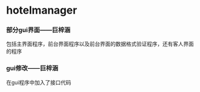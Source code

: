 # hotelmanager
### 部分gui界面——巨梓涵
包括主界面程序，前台界面程序以及前台界面的数据格式验证程序，还有客人界面的程序
### gui修改——巨梓涵
在gui程序中加入了接口代码
